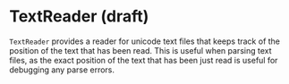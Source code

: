 # TextReader (draft)

`TextReader` provides a reader for unicode text files that keeps track of the
position of the text that has been read. This is useful when parsing text
files, as the exact position of the text that has been just read is useful for
debugging any parse errors.

